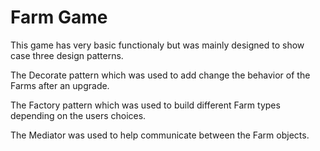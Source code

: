 # Farm Game

This game has very basic functionaly but was mainly designed to show case three design patterns. 

The Decorate pattern which was used to add change the behavior of the Farms after an upgrade.

The Factory pattern which was used to build different Farm types depending on the users choices.

The Mediator was used to help communicate between the Farm objects.

